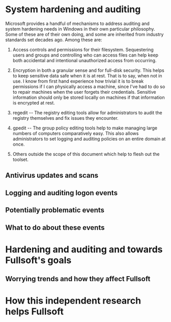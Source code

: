 System hardening and auditing
=============================

Microsoft provides a handful of mechanisms to address auditing and system
hardening needs in Windows in their own particular philosophy. Some of
these are of their own doing, and some are inherited from industry
standards set decades ago. Among these are:

1. Access controls and permissions for their filesystem. Sequestering
   users and groups and controlling who can access files can help keep
both accidental and intentional unauthorized access from occurring.

2. Encryption in both a granular sense and for full-disk security. This
   helps to keep sensitive data safe when it is at rest. That is to say,
when not in use. I know from first hand experience how trivial it is to
break permissions if I can physically access a machine, since I've had
to do so to repair machines when the user forgets their credentials.
Sensitive information should only be stored locally on machines if that
information is encrypted at rest.

2. regedit -- The registry editing tools allow for administrators to
   audit the registry themselves and fix issues they encounter.

3. gpedit -- The group policy editing tools help to make managing large
   numbers of computers comparatively easy. This also allows
administrators to set logging and auditing policies on an entire domain
at once.

4. Others outside the scope of this document which help to flesh out the
   toolset.

Antivirus updates and scans
---------------------------

Logging and auditing logon events
---------------------------------

Potentially problematic events
------------------------------

What to do about these events
-----------------------------

Hardening and auditing and towards Fullsoft's goals
===================================================

Worrying trends and how they affect Fullsoft
--------------------------------------------

How this independent research helps Fullsoft
============================================
